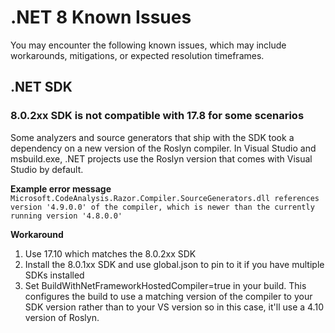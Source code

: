 # .NET 8 Known Issues

You may encounter the following known issues, which may include workarounds, mitigations, or expected resolution timeframes.

## .NET SDK

### 8.0.2xx SDK is not compatible with 17.8 for some scenarios
Some analyzers and source generators that ship with the SDK took a dependency on a new version of the Roslyn compiler. In Visual Studio and msbuild.exe, .NET projects use the Roslyn version that comes with Visual Studio by default.

**Example error message**
`Microsoft.CodeAnalysis.Razor.Compiler.SourceGenerators.dll references version '4.9.0.0' of the compiler, which is newer than the currently running version '4.8.0.0'`

**Workaround**
1. Use 17.10 which matches the 8.0.2xx SDK
2. Install the 8.0.1xx SDK and use global.json to pin to it if you have multiple SDKs installed
3. Set BuildWithNetFrameworkHostedCompiler=true in your build. This configures the build to use a matching version of the compiler to your SDK version rather than to your VS version so in this case, it'll use a 4.10 version of Roslyn.
